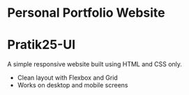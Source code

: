 # Personal Portfolio Website
# Pratik25-UI
A simple responsive website built using HTML and CSS only.  
- Clean layout with Flexbox and Grid  
- Works on desktop and mobile screens  
